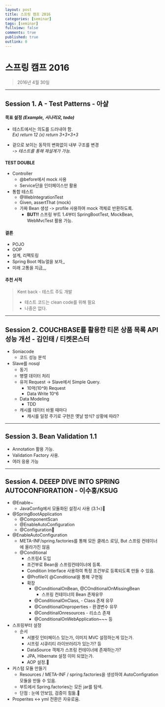 ```yaml
---
layout: post
title: 스프링 캠프 2016
categories: [seminar]
tags: [seminar]
fullview: false
comments: true
published: true
outlink: 0
---
```


# **스프링 캠프 2016**
>2016년 4월 30일

***

## **Session 1. A - Test Patterns - 아샬**

#### 목표 설정  *(Example, 시나리오, todo)*
* 테스트에서는 의도를 드러내야 함.  
*Ex) return 12 (x) return 3+3+3+3*

* 겉으로 보이는 동작의 변화없이 내부 구조를 변경  
*-> 테스트를 통해 재설계가 가능.*
 
#### TEST DOUBLE
* Controller
	- @before에서 mock 사용 
	- Service단을 인터페이스만 활용
* 통합 테스트
	- @WebIntegrationTest
	- Given, assertThat (mock)
	- 가짜 Bean 생성 -> profile 사용하여 mock 객체로 반환하도록.
		* **BUT!!** 스프링 부트 1.4부터 SpringBootTest, MockBean, WebMvcTest 활용 가능.
#### 결론
* POJO
* OOP
* 설계, 리펙토링
* Spring Boot 메뉴얼을 보자,,
* 미래 고통을 지금,,,

#### 추천 서적
> Kent back - 테스트 주도 개발 
> * 테스트 코드는 clean code를 위해 필요
> * 나중은 없다.

***

## **Session 2.  COUCHBASE를 활용한 티몬 상품 목록 API 성능 개선 - 김인태 / 티켓몬스터**
* Soniacode
	- 코드 성능 분석
* Slave를 nosql
	- 동기
	- 병렬 데이터 처리
	- 유저 Request -> Slave에서 Simple Query.
		* 10억(10^9) Request
		* Data Write 10^6
	- Data Modeling
		* TDD
	- 캐시를 데이터 바뀔 때마다
		* 캐시를 일정 주기로 구현은 옛날 방식? 상황에 따라?

***

## **Session 3.  Bean Validation 1.1**
* Annotation 활용 가능.
* Validation Factory 사용.
* 여러 응용 가능

***

## **Session 4.  DEEEP DIVE INTO SPRING AUTOCONFIGRATION - 이수홍/KSUG**
* @Enable~
	- JavaConfig에서 모듈화된 설정시 사용 (3.1<)
* @SpringBootApplication
	- @ComponentScan
	- @EnableAutoConfiguration
	- @Configuration
* @EnableAutoConfiguration
	- META-INF/spring.factories를 통해 모든 클레스 로딩, But 스프링 컨테이너에 올라가진 않음
	- @Conditional
		* 스프링4 도입
		* 조건부로 Bean을 스프링컨테이너에 등록.
		* Condition Interface 사용하여 특정 조건부로 등록되도록 만들 수 있음.
		* @Profile이 @Conditional을 통해 구현됨
		* 확장
			- @ConditionalOnBean, @COnditionalOnMissingBean
				* 스프링 컨테이너의 Bean 존재유무
			- @ConditionalOnClass, - Class 존재 유무
			- @ConditionalOnproperties - 환경변수 유무
			- @ConditinalOnresources - 리소스 존재
			- @ConditionalOnWebApplication~~~ 등
* 스프링부터 설정
	- 순서
		* 서블릿 인터페이스 있는가, 이미지 MVC 설정하는게 있는가.
		* 시프링 시큐리티 라이브러리가 있는가? 등
		* DataSource 객체가 스프링 컨테이너에 존재하는가?
		* JPA, Hibernate 설정 이미 되었는가.
		* AOP 설정.
* 커스텀 모듈 만들기
	- Resources / META-INF / spring.factories을 생성하여 AutoConfigration 모듈을 만들 수 있음.
	- 부트에서 Spring.factories는 모든 jar를 탐색.
	- 단점 : 눈에 안보임, 검증이 힘듦.
* Properites <-> yml 전환은 자유로움.
